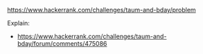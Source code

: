 https://www.hackerrank.com/challenges/taum-and-bday/problem

Explain:
- https://www.hackerrank.com/challenges/taum-and-bday/forum/comments/475086
